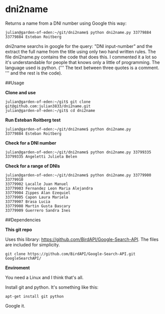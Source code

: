 dni2name
===============

Returns a name from a DNI number using Google this way:
```
julian@garden-of-eden:~/git/dni2name$ python dni2name.py 33779884
33779884 Esteban Roitberg
```

dni2name searchs in google for the query: "DNI input-number" and the extract the full name from the title using only two hand written rules.
The file dni2name.py contains the code that does this. I commented it a lot so it's understandable for people that knows only a little of programming. The language used is python. (''' The text between three quotes is a comment. ''' and the rest is the code).

##Usage

**Clone and use**
```
julian@garden-of-eden:~/git$ git clone git@github.com:julian3833/dni2name.git
julian@garden-of-eden:~/git$ cd dni2name
```

**Run Esteban Roitberg test**
```
julian@garden-of-eden:~/git/dni2name$ python dni2name.py
33779884 Esteban Roitberg

```

**Check for a DNI number**
```
julian@garden-of-eden:~/git/dni2name$ python dni2name.py 33799335
33799335 Angeletti Julieta Belen
```

**Check for a range of DNIs**
```
julian@garden-of-eden:~/git/dni2name$ python dni2name.py 33779900 33779910
33779902 Lacalle Juan Manuel
33779903 Fernandez Leon Maria Alejandra
33779904 Zippes Alan Ezequiel
33779905 Capon Laura Mariela
33779907 Brasa Lucia
33779908 Martin Gusta Bascary
33779909 Guerrero Sandra Ines

```

##Dependencies

**This git repo**

Uses this library: https://github.com/BirdAPI/Google-Search-API. The files are included for simplicity.  

```
git clone https://github.com/BirdAPI/Google-Search-API.git GoogleSearchAPI/
```

**Enviroment**

You need a Linux and I think that's all.

Install git and python. It's something like this:
```
apt-get install git python
```

Google it.
